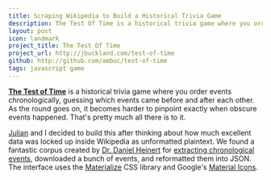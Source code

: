 ```yaml
---
title: Scraping Wikipedia to Build a Historical Trivia Game
description: The Test Of Time is a historical trivia game where you order events chronologically, guessing which events came before and after each other. 
layout: post
icon: landmark
project_title: The Test Of Time
project_url: http://jbuckland.com/test-of-time
github: http://github.com/ambuc/test-of-time
tags: javascript game
---
```


<!-- [<img src="/images/lindenmayer_thumbnail.png">](/lindenmayer) -->

**[The Test of Time](http://jbuckland.com/test-of-time)** is a historical trivia game where you order events chronologically, guessing which events came before and after each other. As the round goes on, it becomes harder to pinpoint exactly when obscure events happened. That's pretty much all there is to it.

[Julian](http://julianrosenblum.com) and I decided to build this after thinking about how much excellent data was locked up inside Wikipedia as unformatted plaintext. We found a fantastic corpus created by [Dr. Daniel Heinert](http://www.gesis.org/das-institut/mitarbeiterverzeichnis) for [extracting chronological events](http://vizgr.org/historical-events/), downloaded a bunch of events, and reformatted them into JSON. The interface uses the [Materialize](http://vizgr.org/historical-events/) CSS library and Google's [Material Icons](www.google.com/design/icons/).

